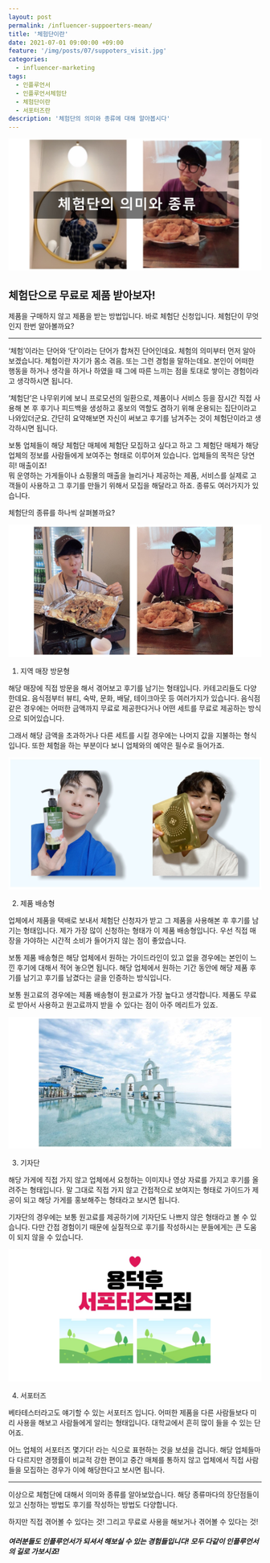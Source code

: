 ```yaml
---
layout: post
permalink: /influencer-suppoerters-mean/
title: '체험단이란'
date: 2021-07-01 09:00:00 +09:00
feature: '/img/posts/07/suppoters_visit.jpg'
categories:
  - influencer-marketing
tags:
  - 인플루언서
  - 인플루언서체험단
  - 체험단이란
  - 서포터즈란
description: '체험단의 의미와 종류에 대해 알아봅시다'
---
```


![체험단의미와종류](/img/posts/07/suppoters_mean.jpg)

## 체험단으로 무료로 제품 받아보자!

제품을 구매하지 않고 제품을 받는 방법입니다. 바로 체험단 신청입니다. 체험단이 무엇인지 한번 알아볼까요?

***

‘체험’이라는 단어와 ‘단’이라는 단어가 합쳐진 단어인데요. 체험의 의미부터 먼저 알아보겠습니다. 체험이란 자기가 몸소 겪음. 또는 그런 경험을 말하는데요. 본인이 어떠한 행동을 하거나 생각을 하거나 하였을 때 그에 따른 느끼는 점을 토대로 쌓이는 경험이라고 생각하시면 됩니다.  

‘체험단’은 나무위키에 보니 프로모션의 일환으로, 제품이나 서비스 등을 잠시간 직접 사용해 본 후 후기나 피드백을 생성하고 홍보의 역할도 겸하기 위해 운용되는 집단이라고 나와있더군요. 간단히 요약해보면 자신이 써보고 후기를 남겨주는 것이 체험단이라고 생각하시면 됩니다.

보통 업체들이 해당 체험단 매체에 체험단 모집하고 싶다고 하고 그 체험단 매체가 해당 업체의 정보를 사람들에게 보여주는 형태로 이루어져 있습니다. 업체들의 목적은 당연히! 매출이죠! <br>뭐 운영하는 가게들이나 쇼핑몰의 매출을 늘리거나 제공하는 제품, 서비스를 실제로 고객들이 사용하고 그 후기를 만들기 위해서 모집을 해달라고 하죠. 종류도 여러가지가 있습니다.

체험단의 종류를 하나씩 살펴볼까요?

![매장방문형](/img/posts/07/suppoters_visit.jpg)

1. 지역 매장 방문형

해당 매장에 직접 방문을 해서 겪어보고 후기를 남기는 형태입니다. 카테고리들도 다양한데요. 음식점부터 뷰티, 숙박, 문화, 배달, 테이크아웃 등 여러가지가 있습니다. 음식점 같은 경우에는 어떠한 금액까지 무료로 제공한다거나 어떤 세트를 무료로 제공하는 방식으로 되어있습니다.

그래서 해당 금액을 초과하거나 다른 세트를 시킬 경우에는 나머지 값을 지불하는 형식입니다. 또한 체험을 하는 부분이다 보니 업체와의 예약은 필수로 들어가죠.  

![제품배송형](/img/posts/07/suppoters_delivery.jpg)

2. 제품 배송형

업체에서 제품을 택배로 보내서 체험단 신청자가 받고 그 제품을 사용해본 후 후기를 남기는 형태입니다. 제가 가장 많이 신청하는 형태가 이 제품 배송형입니다. 우선 직접 매장을 가야하는 시간적 소비가 들어가지 않는 점이 좋았습니다.

보통 제품 배송형은 해당 업체에서 원하는 가이드라인이 있고 없을 경우에는 본인이 느낀 후기에 대해서 적어 놓으면 됩니다. 해당 업체에서 원하는 기간 동안에 해당 제품 후기를 남기고 후기를 남겼다는 글을 인증하는 방식입니다.

보통 원고료의 경우에는 제품 배송형이 원고료가 가장 높다고 생각합니다. 제품도 무료로 받아서 사용하고 원고료까지 받을 수 있다는 점이 아주 메리트가 있죠.

![기자단](/img/posts/07/suppoters_reporter.jpg)

3. 기자단

해당 가게에 직접 가지 않고 업체에서 요청하는 이미지나 영상 자료를 가지고 후기를 올려주는 형태입니다. 말 그대로 직접 가지 않고 간접적으로 보여지는 형태로 가이드가 제공이 되고 해당 가게를 홍보해주는 형태라고 보시면 됩니다.

기자단의 경우에는 보통 원고료를 제공하기에 기자단도 나쁘지 않은 형태라고 볼 수 있습니다. 다만 간접 경험이기 때문에 실질적으로 후기를 작성하시는 분들에게는 큰 도움이 되지 않을 수 있습니다.

![서포터즈](/img/posts/07/suppoters_supporter.jpg)

4. 서포터즈

베타테스터라고도 얘기할 수 있는 서포터즈 입니다. 어떠한 제품을 다른 사람들보다 미리 사용을 해보고 사람들에게 알리는 형태입니다. 대학교에서 흔히 많이 들을 수 있는 단어죠.

어느 업체의 서포터즈 몇기다! 라는 식으로 표현하는 것을 보셨을 겁니다. 해당 업체들마다 다르지만 경쟁률이 비교적 강한 편이고 중간 매체를 통하지 않고 업체에서 직접 사람들을 모집하는 경우가 이에 해당한다고 보시면 됩니다.  

***

이상으로 체험단에 대해서 의미와 종류를 알아보았습니다. 해당 종류마다의 장단점들이 있고 신청하는 방법도 후기를 작성하는 방법도 다양합니다.

하지만 직접 겪어볼 수 있다는 것! 그리고 무료로 사용을 해보거나 겪어볼 수 있다는 것!

##### 여러분들도 인플루언서가 되셔서 해보실 수 있는 경험들입니다! 모두 다같이 인플루언서의 길로 가보시죠! 
